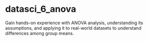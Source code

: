 # datasci_6_anova

Gain hands-on experience with ANOVA analysis, understanding its assumptions, and applying it to real-world datasets to understand differences among group means.
